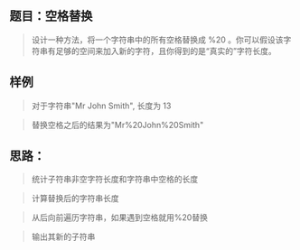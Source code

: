 

## 题目：空格替换

   > 设计一种方法，将一个字符串中的所有空格替换成 %20 。你可以假设该字符串有足够的空间来加入新的字符，且你得到的是“真实的”字符长度。

## 样例

   > 对于字符串"Mr John Smith", 长度为 13

   > 替换空格之后的结果为"Mr%20John%20Smith"

## 思路：

   > 统计子符串非空字符长度和字符串中空格的长度

   > 计算替换后的字符串长度

   > 从后向前遍历字符串，如果遇到空格就用%20替换

   > 输出其新的子符串